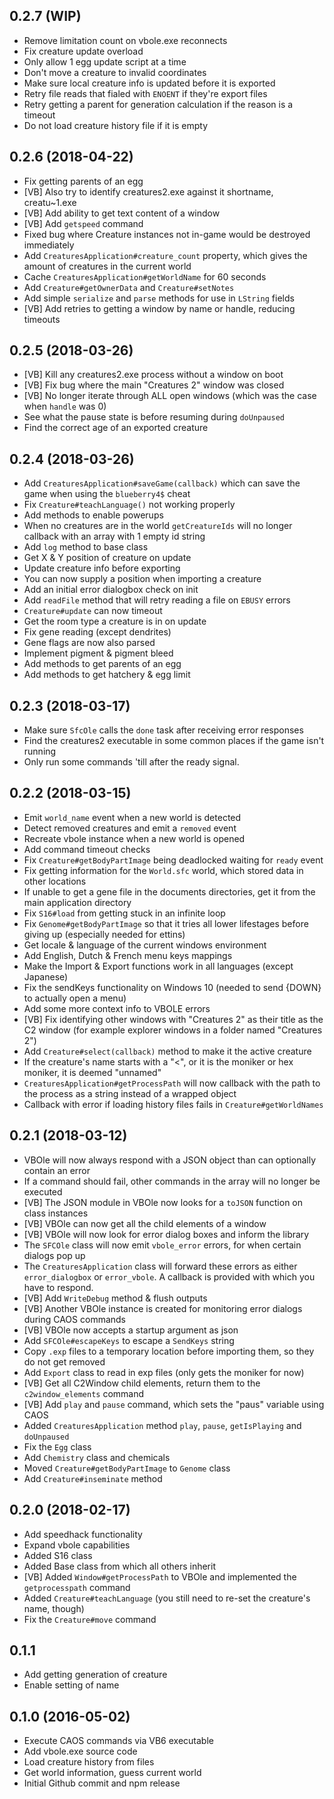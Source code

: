 ## 0.2.7 (WIP)

* Remove limitation count on vbole.exe reconnects
* Fix creature update overload
* Only allow 1 egg update script at a time
* Don't move a creature to invalid coordinates
* Make sure local creature info is updated before it is exported
* Retry file reads that fialed with `ENOENT` if they're export files
* Retry getting a parent for generation calculation if the reason is a timeout
* Do not load creature history file if it is empty

## 0.2.6 (2018-04-22)

* Fix getting parents of an egg
* [VB] Also try to identify creatures2.exe against it shortname, creatu~1.exe
* [VB] Add ability to get text content of a window
* [VB] Add `getspeed` command
* Fixed bug where Creature instances not in-game would be destroyed immediately
* Add `CreaturesApplication#creature_count` property, which gives the amount of creatures in the current world
* Cache `CreaturesApplication#getWorldName` for 60 seconds
* Add `Creature#getOwnerData` and `Creature#setNotes`
* Add simple `serialize` and `parse` methods for use in `LString` fields
* [VB] Add retries to getting a window by name or handle, reducing timeouts

## 0.2.5 (2018-03-26)

* [VB] Kill any creatures2.exe process without a window on boot
* [VB] Fix bug where the main "Creatures 2" window was closed
* [VB] No longer iterate through ALL open windows (which was the case when `handle` was 0)
* See what the pause state is before resuming during `doUnpaused`
* Find the correct age of an exported creature

## 0.2.4 (2018-03-26)

* Add `CreaturesApplication#saveGame(callback)` which can save the game when using the `blueberry4$` cheat
* Fix `Creature#teachLanguage()` not working properly
* Add methods to enable powerups
* When no creatures are in the world `getCreatureIds` will no longer callback with an array with 1 empty id string
* Add `log` method to base class
* Get X & Y position of creature on update
* Update creature info before exporting
* You can now supply a position when importing a creature
* Add an initial error dialogbox check on init
* Add `readFile` method that will retry reading a file on `EBUSY` errors
* `Creature#update` can now timeout
* Get the room type a creature is in on update
* Fix gene reading (except dendrites)
* Gene flags are now also parsed
* Implement pigment & pigment bleed
* Add methods to get parents of an egg
* Add methods to get hatchery & egg limit

## 0.2.3 (2018-03-17)

* Make sure `SfcOle` calls the `done` task after receiving error responses
* Find the creatures2 executable in some common places if the game isn't running
* Only run some commands 'till after the ready signal.

## 0.2.2 (2018-03-15)

* Emit `world_name` event when a new world is detected
* Detect removed creatures and emit a `removed` event
* Recreate vbole instance when a new world is opened
* Add command timeout checks
* Fix `Creature#getBodyPartImage` being deadlocked waiting for `ready` event
* Fix getting information for the `World.sfc` world, which stored data in other locations
* If unable to get a gene file in the documents directories, get it from the main application directory
* Fix `S16#load` from getting stuck in an infinite loop
* Fix `Genome#getBodyPartImage` so that it tries all lower lifestages before giving up (especially needed for ettins)
* Get locale & language of the current windows environment
* Add English, Dutch & French menu keys mappings
* Make the Import & Export functions work in all languages (except Japanese)
* Fix the sendKeys functionality on Windows 10 (needed to send {DOWN} to actually open a menu)
* Add some more context info to VBOLE errors
* [VB] Fix identifying other windows with "Creatures 2" as their title as the C2 window (for example explorer windows in a folder named "Creatures 2")
* Add `Creature#select(callback)` method to make it the active creature
* If the creature's name starts with a "<", or it is the moniker or hex moniker, it is deemed "unnamed"
* `CreaturesApplication#getProcessPath` will now callback with the path to the process as a string instead of a wrapped object
* Callback with error if loading history files fails in `Creature#getWorldNames`

## 0.2.1 (2018-03-12)

* VBOle will now always respond with a JSON object than can optionally contain an error
* If a command should fail, other commands in the array will no longer be executed
* [VB] The JSON module in VBOle now looks for a `toJSON` function on class instances
* [VB] VBOle can now get all the child elements of a window
* [VB] VBOle will now look for error dialog boxes and inform the library
* The `SFCOle` class will now emit `vbole_error` errors, for when certain dialogs pop up
* The `CreaturesApplication` class will forward these errors as either `error_dialogbox` or `error_vbole`. A callback is provided with which you have to respond.
* [VB] Add `WriteDebug` method & flush outputs
* [VB] Another VBOle instance is created for monitoring error dialogs during CAOS commands
* [VB] VBOle now accepts a startup argument as json
* Add `SFCOle#escapeKeys` to escape a `SendKeys` string
* Copy `.exp` files to a temporary location before importing them, so they do not get removed
* Add `Export` class to read in exp files (only gets the moniker for now)
* [VB] Get all C2Window child elements, return them to the `c2window_elements` command
* [VB] Add `play` and `pause` command, which sets the "paus" variable using CAOS
* Added `CreaturesApplication` method `play`, `pause`, `getIsPlaying` and `doUnpaused`
* Fix the `Egg` class
* Add `Chemistry` class and chemicals
* Moved `Creature#getBodyPartImage` to `Genome` class
* Add `Creature#inseminate` method

## 0.2.0 (2018-02-17)

* Add speedhack functionality
* Expand vbole capabilities
* Added S16 class
* Added Base class from which all others inherit
* [VB] Added `Window#getProcessPath` to VBOle and implemented the `getprocesspath` command
* Added `Creature#teachLanguage` (you still need to re-set the creature's name, though)
* Fix the `Creature#move` command

## 0.1.1

* Add getting generation of creature
* Enable setting of name

## 0.1.0 (2016-05-02)

* Execute CAOS commands via VB6 executable
* Add vbole.exe source code
* Load creature history from files
* Get world information, guess current world
* Initial Github commit and npm release
